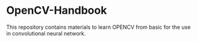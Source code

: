 # OpenCV-Handbook
This repository contains materials to learn OPENCV from basic for the use in convolutional neural network.
